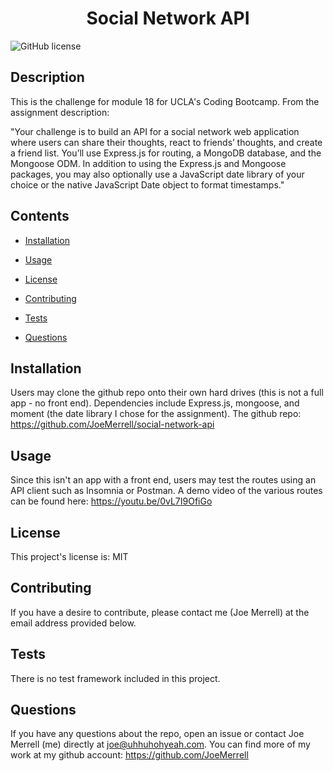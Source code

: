 
<h1 align="center">
    Social Network API
</h1>


![GitHub license](https://img.shields.io/badge/license-MIT-blue.svg)


## Description

This is the challenge for module 18 for UCLA's Coding Bootcamp. From the assignment description: 

"Your challenge is to build an API for a social network web application where users can share their thoughts, react to friends’ thoughts, and create a friend list. You’ll use Express.js for routing, a MongoDB database, and the Mongoose ODM. In addition to using the Express.js and Mongoose packages, you may also optionally use a JavaScript date library of your choice or the native JavaScript Date object to format timestamps."


## Contents 

* [Installation](#installation)

* [Usage](#usage)

* [License](#license)

* [Contributing](#contributing)

* [Tests](#tests)

* [Questions](#questions)

## Installation


Users may clone the github repo onto their own hard drives (this is not a full app - no front end). Dependencies include Express.js, mongoose, and moment (the date library I chose for the assignment). The github repo: https://github.com/JoeMerrell/social-network-api


## Usage

Since this isn't an app with a front end, users may test the routes using an API client such as Insomnia or Postman. A demo video of the various routes can be found here: https://youtu.be/0vL7I9OfiGo

## License

This project's license is: MIT
  
## Contributing

If you have a desire to contribute, please contact me (Joe Merrell) at the email address provided below.

## Tests

There is no test framework included in this project.

## Questions

If you have any questions about the repo, open an issue or contact Joe Merrell (me) directly at joe@uhhuhohyeah.com. You can find more of my work at my github account: https://github.com/JoeMerrell
  

